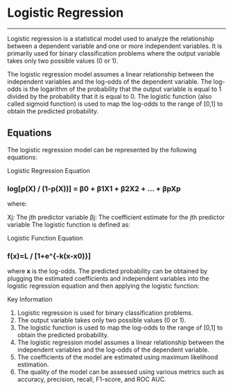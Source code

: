 
# Logistic Regression
-----------------------------------------------------------------------------------------------------------------------------------------------------------------------

Logistic regression is a statistical model used to analyze the relationship between a dependent variable and one or more independent variables. It is primarily used for binary classification problems where the output variable takes only two possible values (0 or 1).

The logistic regression model assumes a linear relationship between the independent variables and the log-odds of the dependent variable. The log-odds is the logarithm of the probability that the output variable is equal to 1 divided by the probability that it is equal to 0. The logistic function (also called sigmoid function) is used to map the log-odds to the range of [0,1] to obtain the predicted probability.

## Equations

The logistic regression model can be represented by the following equations:

Logistic Regression Equation

### **log[p(X) / (1-p(X))]  =  β0 + β1X1 + β2X2 + … + βpXp**

where:

Xj: The jth predictor variable
βj: The coefficient estimate for the jth predictor variable
The logistic function is defined as:

Logistic Function Equation

### **f(x)=L / [1+e^{-k(x-x0)}]**

where **x** is the log-odds. The predicted probability can be obtained by plugging the estimated coefficients and independent variables into the logistic regression equation and then applying the logistic function:


Key Information
1) Logistic regression is used for binary classification problems.
2) The output variable takes only two possible values (0 or 1).
3) The logistic function is used to map the log-odds to the range of [0,1] to obtain the predicted probability.
4) The logistic regression model assumes a linear relationship between the independent variables and the log-odds of the dependent variable.
5) The coefficients of the model are estimated using maximum likelihood estimation.
6) The quality of the model can be assessed using various metrics such as accuracy, precision, recall, F1-score, and ROC AUC.
